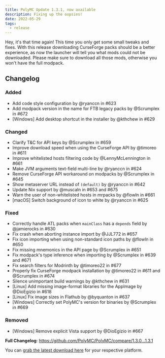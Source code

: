 ```yaml
---
title: PolyMC Update 1.3.1, now available
description: Fixing up the oopsies!
date: 2022-05-29
tags:
  - release
---
```


Hey, it's that time again!
This time you only get some small tweaks and fixes.
With this release downloading CurseForge packs should be a better experience, as now the launcher will tell you what mods could not be downloaded.
Please make sure to download all those mods, otherwise you won't have the full modpack.

## Changelog

### Added
- Add code style configuration by @ryanccn in #623
- Add modpack version in the name for FTB legacy packs by @Scrumplex in #672
- [Windows] Add desktop shortcut in the installer by @kthchew in #629

### Changed
- Clarify T&C for API keys by @Scrumplex in #659
- Improve download speed when using the CurseForge API by @timoreo in #611
- Improve whitelisted hosts filtering code by @LennyMcLennington in #661
- Make JVM arguments text-field multi-line by @ryanccn in #624
- Remove CurseForge API workaround on modpacks by @Scrumplex in #645
- Show metaserver URL instead of `(default)` by @ryanccn in #642
- Update Nix support by @muscaln in #653 and #675
- Warn the user of non-whitelisted hosts in mrpacks by @flowln in #661
- [macOS] Switch background of icon to white by @ryanccn in #625

### Fixed
- Correctly handle ATL packs when `mainClass` has a `depends` field by @jamierocks in #630
- Fix crash when aborting instance import by @JJL772 in #657
- Fix icon importing when using non-standard icon paths by @flowln in #650
- Fix missing mnemonics in the API page by @Scrumplex in #651
- Fix modpack's type inference when importing by @Scrumplex in #639 and #671
- Fix search filters for Modrinth by @timoreo22 in #677
- Properly fix CurseForge modpack installation by @timoreo22 in #611 and @Scrumplex in #674
- Silence unimportant build warnings by @kthchew in #631
- [Linux] Add missing image-format libraries for the AppImage by @DioEgizio in #618
- [Linux] Fix image sizes in Flathub by @byquanton in #637
- [Windows] Correctly set PolyMC's version for binaries by @Scrumplex in #669

### Removed
- [Windows] Remove explicit Vista support by @DioEgizio in #667

**Full Changelog**: https://github.com/PolyMC/PolyMC/compare/1.3.0...1.3.1

You can [grab the latest download here](/download) for your respective platform.
